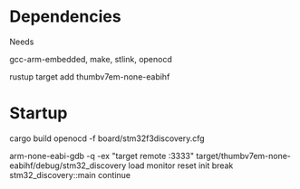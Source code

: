 # Dependencies
Needs

gcc-arm-embedded, make, stlink, openocd

rustup target add thumbv7em-none-eabihf

# Startup
cargo build
openocd -f board/stm32f3discovery.cfg

arm-none-eabi-gdb -q -ex "target remote :3333" target/thumbv7em-none-eabihf/debug/stm32_discovery
load
monitor reset init
break stm32_discovery::main
continue

